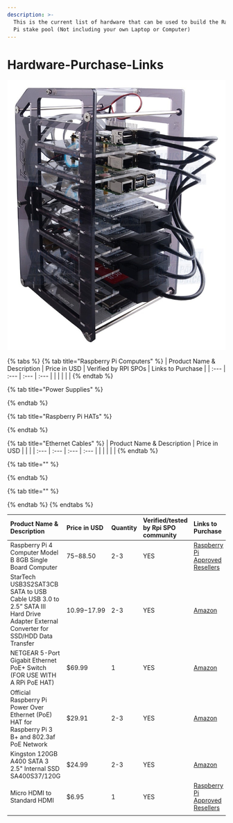 ```yaml
---
description: >-
  This is the current list of hardware that can be used to build the Raspberry
  Pi stake pool (Not including your own Laptop or Computer)
---
```


# Hardware-Purchase-Links

![](../.gitbook/assets/photo_2021-03-09-13.42.42.jpeg)

{% tabs %}
{% tab title="Raspberry Pi Computers" %}
| Product Name & Description | Price in USD | Verified by RPI SPOs | Links to Purchase |
| :--- | :--- | :--- | :--- |
|  |  |  |  |
{% endtab %}

{% tab title="Power Supplies" %}

{% endtab %}

{% tab title="Raspberry Pi HATs" %}

{% endtab %}

{% tab title="Ethernet Cables" %}
| Product Name & Description | Price in USD |  |  |
| :--- | :--- | :--- | :--- |
|  |  |  |  |
{% endtab %}

{% tab title="" %}

{% endtab %}

{% tab title="" %}

{% endtab %}
{% endtabs %}

| Product Name & Description | Price in USD | Quantity | Verified/tested by Rpi SPO community | Links to Purchase |
| :--- | :--- | :--- | :--- | :--- |
| Raspberry Pi 4 Computer Model B 8GB Single Board Computer | $75-$88.50 | 2-3 | YES | [Raspberry Pi Approved Resellers](https://www.raspberrypi.org/products/raspberry-pi-4-model-b/?variant=raspberry-pi-4-model-b-8gb) |
| StarTech USB3S2SAT3CB SATA to USB Cable USB 3.0 to 2.5” SATA III Hard Drive Adapter External Converter for SSD/HDD Data Transfer | $10.99-$17.99 | 2-3 | YES | [Amazon](https://www.amazon.com/gp/product/B00HJZJI84/ref=ppx_yo_dt_b_asin_title_o07_s00?ie=UTF8&psc=1) |
| NETGEAR 5-Port Gigabit Ethernet PoE+ Switch \(FOR USE WITH A RPi PoE HAT\) | $69.99 | 1 | YES | [Amazon](https://www.amazon.com/gp/product/B07WTXHSXC/ref=ppx_yo_dt_b_asin_title_o02_s00?ie=UTF8&psc=1) |
| Official Raspberry Pi Power Over Ethernet \(PoE\) HAT for Raspberry Pi 3 B+ and 802.3af PoE Network | $29.91 | 2-3 | YES | [Amazon](https://www.amazon.com/poe-hat/dp/B07GR9XQJH/ref=sr_1_2?dchild=1&keywords=Official+Raspberry+Pi+Power+Over+Ethernet+%28PoE%29+HAT+for+Raspberry+Pi+3+B%2B+and+802.3af+PoE+Network&qid=1615236400&s=electronics&sr=1-2) |
| Kingston 120GB A400 SATA 3 2.5" Internal SSD SA400S37/120G | $24.99 | 2-3 | YES | [Amazon](https://www.amazon.com/Kingston-120GB-Solid-SA400S37-120G/dp/B01N6JQS8C/ref=sxts_sxwds-bia-wc-rsf-ajax2_0?crid=2IZ705SDHVNO2&cv_ct_cx=kingston+a400&dchild=1&keywords=kingston+a400&pd_rd_i=B01N6JQS8C&pd_rd_r=cff9c24d-82ba-4471-892a-a23276b8b1db&pd_rd_w=wzQ6v&pd_rd_wg=6jlaB&pf_rd_p=5c711241-c674-4eef-b21c-fe6add670f33&pf_rd_r=MMBZR2DHZVKB3J1QE3HY&psc=1&qid=1615235655&sprefix=kingsto%2Caps%2C254&sr=1-2-e30f047d-8e3c-4340-8179-6a77ce88d756) |
| Micro HDMI to Standard HDMI | $6.95 | 1 | YES | [Raspberry Pi Approved Resellers](https://www.raspberrypi.org/products/micro-hdmi-to-standard-hdmi-a-cable/) |
|  |  |  |  |  |

